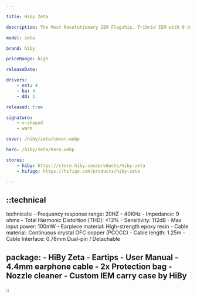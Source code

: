 ```yaml
---

title: Hiby Zeta

description: The Most Revolutionary IEM Flagship. Tribrid IEM with 9 drivers per side. True 5-way crossover. 5-way independent acoustic chambers and tubing. Spatial harmonic enhancement structure. With the Zeta, HiBy has gone all-out in designing their best pair of in-ear monitors yet. In order to deliver top-quality performance, Zeta features a nine-driver tribrid configuration housing a combination of a dynamic, balanced armature, and electrostatic drivers on each side. Each driver has been configured precisely to produce every single detail in our music easily!! This configuration includes a 10mm liquid silicone surround dynamic driver, four high-performance Knowles and Sonion Balanced Armature drivers, and four high-performance 3rd-generation EST drivers from Sonion.

model: zeta

brand: hiby

priceRange: high

releaseDate: 

drivers: 
    - est: 4
    - ba: 4
    - dd: 1

released: true

signature:
    - v-shaped
    - warm

cover: /hiby/zeta/cover.webp

hero: /hiby/zeta/hero.webp

stores:
    - hiby: https://store.hiby.com/products/hiby-zeta
    - hifigo: https://hifigo.com/products/hiby-zeta

---
```



::technical
---
technicals:
    - Frequency response range: 20HZ - 40KHz
    - Impedance: 9 ohms
    - Total Harmonic Distortion (THD): <13%
    - Sensitivity: 112dB
    - Max input power: 100mW
    - Earpiece material: High-strength epoxy resin
    - Cable material: Continuous crystal OFC copper (PCOCC)
    - Cable length: 1.25m
    - Cable Interface:  0.78mm Dual-pin / Detachable

package: 
    - HiBy Zeta
    - Eartips
    - User Manual
    - 4.4mm earphone cable
    - 2x Protection bag
    - Nozzle cleaner
    - Custom IEM carry case by HiBy
---
::